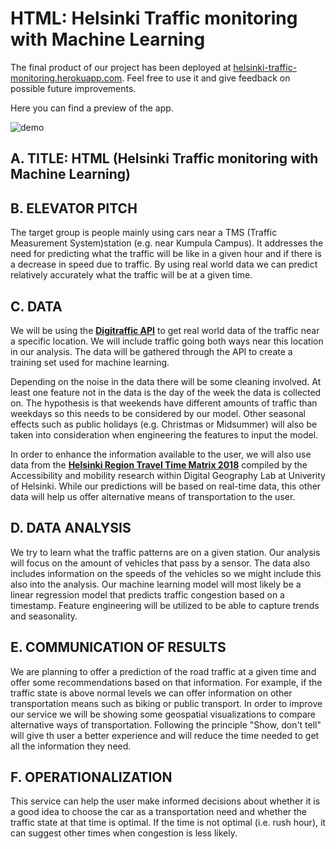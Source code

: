 # HTML: Helsinki Traffic monitoring with Machine Learning

The final product of our project has been deployed at [helsinki-traffic-monitoring.herokuapp.com](https://helsinki-traffic-monitoring.herokuapp.com/).
Feel free to use it and give feedback on possible future improvements.

Here you can find a preview of the app.

![demo](demo2.gif)

## A. TITLE: **HTML** (**H**elsinki **T**raffic monitoring with **M**achine **L**earning)

## B. ELEVATOR PITCH

The target group is people mainly using cars near a TMS (Traffic Measurement System)station (e.g. near Kumpula Campus). It addresses the need for predicting what the traffic will be like in a given hour and if there is a decrease in speed due to traffic. By using real world data we can predict relatively accurately what the traffic will be at a given time.

## C. DATA

We will be using the [**Digitraffic API**](https://www.digitraffic.fi/en/road-traffic/) to get real world data of the traffic near a specific location. We will include traffic going both ways near this location in our analysis.
The data will be gathered through the API to create a training set used for machine learning.

Depending on the noise in the data there will be some cleaning involved. At least one feature not in the data is the day of the week the data is collected on. The hypothesis is that weekends have different amounts of traffic than weekdays so this needs to be considered by our model. Other seasonal effects such as public holidays (e.g. Christmas or Midsummer) will also be taken into consideration when engineering the features to input the model.

In order to enhance the information available to the user, we will also use data from the [**Helsinki Region Travel Time Matrix 2018**](https://blogs.helsinki.fi/accessibility/helsinki-region-travel-time-matrix-2018/) compiled by the Accessibility and mobility research within Digital Geography Lab at Univerity of Helsinki.
While our predictions will be based on real-time data, this other data will help us offer alternative means of transportation to the user.

## D. DATA ANALYSIS

We try to learn what the traffic patterns are on a given station. Our analysis will focus on the amount of vehicles that pass by a sensor. The data also includes information on the speeds of the vehicles so we might include this also into the analysis.
Our machine learning model will most likely be a linear regression model that predicts traffic congestion based on a timestamp.
Feature engineering will be utilized to be able to capture trends and seasonality.

## E. COMMUNICATION OF RESULTS

We are planning to offer a prediction of the road traffic at a given time and offer some recommendations based on that information. For example, if the traffic state is above normal levels we can offer information on other transportation means such as biking or public transport.
In order to improve our service we will be showing some geospatial visualizations to compare alternative ways of transportation.
Following the principle "Show, don't tell" will give th user a better experience and will reduce the time needed to get all the information they need.

## F. OPERATIONALIZATION

This service can help the user make informed decisions about whether it is a good idea to choose the car as a transportation need and whether the traffic state at that time is optimal. If the time is not optimal (i.e. rush hour), it can suggest other times when congestion is less likely.
